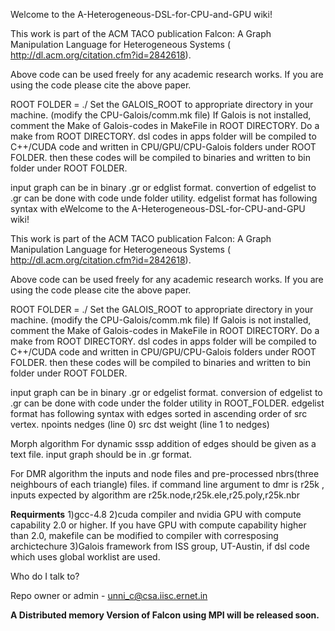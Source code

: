 Welcome to the A-Heterogeneous-DSL-for-CPU-and-GPU wiki!

This work is part of the ACM TACO publication Falcon: A Graph Manipulation Language for Heterogeneous Systems ( http://dl.acm.org/citation.cfm?id=2842618).

Above code can be used freely for any academic research works. If you are using the code please cite the above paper.

ROOT FOLDER = ./
Set the GALOIS_ROOT to appropriate directory in your machine. (modify the CPU-Galois/comm.mk file)
If Galois is not installed, comment the Make of Galois-codes in MakeFile in ROOT DIRECTORY.
Do a make from ROOT DIRECTORY.
dsl codes in apps folder will be compiled to C++/CUDA code and written in CPU/GPU/CPU-Galois folders under ROOT FOLDER.
then these codes will be compiled to binaries and written to bin folder under ROOT FOLDER.

input graph can  be in binary .gr or edglist format. convertion of edgelist to .gr can be done with code unde folder utility.
edgelist format has following syntax with eWelcome to the A-Heterogeneous-DSL-for-CPU-and-GPU wiki!

This work is part of the ACM TACO publication Falcon: A Graph Manipulation Language for Heterogeneous Systems ( http://dl.acm.org/citation.cfm?id=2842618).

Above code can be used freely for any academic research works. If you are using the code please cite the above paper.

ROOT FOLDER = ./
Set the GALOIS_ROOT to appropriate directory in your machine. (modify the CPU-Galois/comm.mk file)
If Galois is not installed, comment the Make of Galois-codes in MakeFile in ROOT DIRECTORY.
Do a make from ROOT DIRECTORY.
dsl codes in apps folder will be compiled to C++/CUDA code and written in CPU/GPU/CPU-Galois folders under ROOT FOLDER.
then these codes will be compiled to binaries and written to bin folder under ROOT FOLDER.

input graph can  be in binary .gr or edgelist format. conversion of edgelist to .gr can be done with code under the  folder utility in ROOT_FOLDER.
edgelist format has following syntax with edges sorted in ascending order of src vertex.
npoints nedges (line 0)
src dst weight (line 1 to nedges)

Morph algorithm
For dynamic sssp addition of edges should be given as a text file. input graph should be in .gr format.

For DMR algorithm the inputs and node files and pre-processed nbrs(three neighbours of each triangle) files.
if command line argument to dmr is r25k , inputs expected by algorithm are r25k.node,r25k.ele,r25.poly,r25k.nbr

**Requirments**
1)gcc-4.8
2)cuda compiler and nvidia GPU with compute capability 2.0 or higher. If you have GPU with compute capability higher than 2.0, makefile can be modified to compiler with corresposing archictechure
3)Galois framework from ISS  group, UT-Austin, if dsl code which uses global worklist are used.


Who do I talk to?

Repo owner or admin - unni_c@csa.iisc.ernet.in

**A Distributed memory Version of Falcon using MPI will be released soon.**
